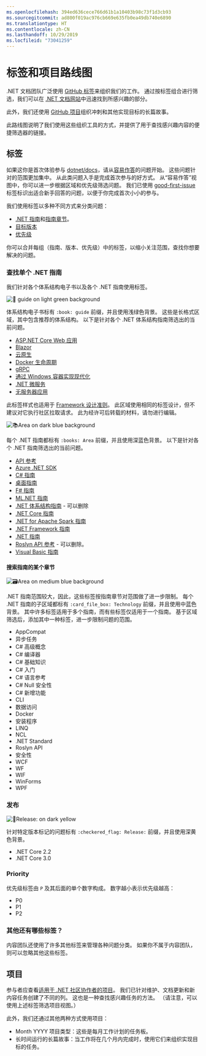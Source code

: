 ```yaml
---
ms.openlocfilehash: 394ed636cece766d61b1a10403b98c73f1d3cb93
ms.sourcegitcommit: ad800f019ac976cb669e635fb0ea49db740e6890
ms.translationtype: HT
ms.contentlocale: zh-CN
ms.lasthandoff: 10/29/2019
ms.locfileid: "73041259"
---
```

# <a name="labels-and-projects-roadmap"></a>标签和项目路线图

.NET 文档团队广泛使用 [GitHub 标签](https://github.com/dotnet/docs/labels)来组织我们的工作。 通过按标签组合进行筛选，我们可以在 [.NET 文档网站](https://docs.microsoft.com/dotnet)中迅速找到所感兴趣的部分。 

此外，我们还使用 [GitHub 项目](https://github.com/dotnet/docs/projects)组织冲刺和其他实现目标的长篇故事。

此路线图说明了我们使用这些组织工具的方式，并提供了用于查找感兴趣内容的便捷筛选器的链接。

## <a name="labels"></a>标签

如果这你是首次体验参与 [dotnet/docs](https://github.com/dotnet/docs)，请从[容易作答](https://github.com/dotnet/docs/labels/up-for-grabs)的问题开始。 这些问题针对的范围更加集中。 从此类问题入手是完成首次参与的好方式。 从“容易作答”视图中，你可以进一步根据区域和优先级筛选问题。 我们已使用 [good-first-issue](https://github.com/dotnet/docs/labels/good-first-issue) 标签标识出适合新手回答的问题，以便于你完成首次小小的参与。

我们使用标签以多种不同方式来分类问题：

- [.NET 指南](#find-a-single-net-guide)和[指南章节](#search-one-section-of-a-guide)。
- [目标版本](#releases)
- [优先级](#priority)

你可以合并每组（指南、版本、优先级）中的标签，以缩小关注范围，查找你想要解决的问题。

### <a name="find-a-single-net-guide"></a>查找单个 .NET 指南

我们针对各个体系结构电子书以及各个 .NET 指南使用标签。 

![:book: guide on light green background](./images/guide.png "体系结构指南标签的前缀")

体系结构电子书标有 `:book: guide` 前缀，并且使用浅绿色背景。 这些是长格式区域，其中包含推荐的体系结构。 以下是针对各个 .NET 体系结构指南筛选出的当前问题。

- [ASP.NET Core Web 应用](https://github.com/dotnet/docs/labels/%3Abook%3A%20guide%20-%20ASP.NET%20Core%20web%20apps)
- [Blazor](https://github.com/dotnet/docs/labels/%3Abook%3A%20guide%20-%20Blazor)
- [云原生](https://github.com/dotnet/docs/labels/%3Abook%3A%20guide%20-%20Cloud%20Native)
- [Docker 生命周期](https://github.com/dotnet/docs/labels/%3Abook%3A%20guide%20-%20Docker%20lifecycle)
- [gRPC](https://github.com/dotnet/docs/labels/%3Abook%3A%20guide%20-%20gRPC)
- [通过 Windows 容器实现现代化](https://github.com/dotnet/docs/labels/%3Abook%3A%20guide%20-%20Modernizing%20w%2F%20Windows%20containers)
- [.NET 微服务](https://github.com/dotnet/docs/labels/%3Abook%3A%20guide%20-%20.NET%20Microservices)
- [无服务器应用](https://github.com/dotnet/docs/labels/%3Abook%3A%20guide%20-%20Serverless%20apps)

此标签样式也适用于 [Framework 设计准则](https://github.com/dotnet/docs/labels/%3Abook%3A%20guide%20-%20Framework%20Design%20Guidelines)。 此区域使用相同的标签设计，但不建议对它执行社区拉取请求。 此为经许可后转载的材料，请勿进行编辑。

![:books:Area on dark blue background](./images/area.png ".NET 指南区域标签的前缀")

每个 .NET 指南都标有 `:books: Area` 前缀，并且使用深蓝色背景。 以下是针对各个 .NET 指南筛选出的当前问题。

- [API 参考](https://github.com/dotnet/docs/labels/%3Abooks%3A%20Area%20-%20API%20Reference)
- [Azure .NET SDK](https://github.com/dotnet/docs/labels/%3Abooks%3A%20Area%20-%20Azure%20.NET%20SDk)
- [C# 指南](https://github.com/dotnet/docs/labels/%3Abooks%3A%20Area%20-%20C%23%20Guide)
- [桌面指南](https://github.com/dotnet/docs/labels/%3Abooks%3A%20Area%20-%20Desktop%20Guide)
- [F# 指南](https://github.com/dotnet/docs/labels/%3Abooks%3A%20Area%20-%20F%23%20Guide)
- [ML.NET 指南](https://github.com/dotnet/docs/labels/%3Abooks%3A%20Area%20-%20ML.NET%20Guide)
- [.NET 体系结构指南](https://github.com/dotnet/docs/labels/%3Abooks%3A%20Area%20-%20.NET%20Architecture%20Guide) - 可以删除
- [.NET Core 指南](https://github.com/dotnet/docs/labels/%3Abooks%3A%20Area%20-%20.NET%20Core%20Guide)
- [.NET for Apache Spark 指南](https://github.com/dotnet/docs/labels/%3Abooks%3A%20Area%20-%20.NET%20for%20Apache%20Spark%20Guide)
- [.NET Framework 指南](https://github.com/dotnet/docs/labels/%3Abooks%3A%20Area%20-%20.NET%20Framework%20Guide)
- [.NET 指南](https://github.com/dotnet/docs/labels/%3Abooks%3A%20Area%20-%20.NET%20Guide)
- [Roslyn API 参考](https://github.com/dotnet/docs/labels/%3Abooks%3A%20Area%20-%20Roslyn%20API%20Reference) - 可以删除。
- [Visual Basic 指南](https://github.com/dotnet/docs/labels/%3Abooks%3A%20Area%20-%20Visual%20Basic%20Guide)

#### <a name="search-one-section-of-a-guide"></a>搜索指南的某个章节

![:card_file_box:Area on medium blue background](./images/technology.png ".NET 指南子区域标签的前缀")

.NET 指南范围较大，因此，这些标签按指南章节对范围做了进一步限制。 每个 .NET 指南的子区域都标有 `:card_file_box: Technology` 前缀，并且使用中蓝色背景。 其中许多标签适用于多个指南，而有些标签仅适用于一个指南。 基于区域筛选后，添加其中一种标签，进一步限制问题的范围。

- AppCompat
- 异步任务
- C# 高级概念
- C# 编译器
- C# 基础知识
- C# 入门
- C# 语言参考
- C# Null 安全性
- C# 新增功能
- CLI
- 数据访问
- Docker
- 安装程序
- LINQ
- NCL
- .NET Standard
- Roslyn API
- 安全性
- WCF
- WF
- WIF
- WinForms
- WPF

### <a name="releases"></a>发布

![:checkered_flag:Release: on dark yellow](./images/release.png "版本标签的前缀")

针对特定版本标记的问题标有 `:checkered_flag: Release:` 前缀，并且使用深黄色背景。 

- .NET Core 2.2
- .NET Core 3.0

### <a name="priority"></a>Priority

优先级标签由 `P` 及其后面的单个数字构成。 数字越小表示优先级越高：

- P0
- P1
- P2

### <a name="what-about-the-other-labels"></a>其他还有哪些标签？

内容团队还使用了许多其他标签来管理各种问题分类。 如果你不属于内容团队，则可以忽略其他这些标签。

## <a name="projects"></a>项目

参与者应查看[适用于 .NET 社区协作者的项目](https://github.com/dotnet/docs/projects/35)。 我们已针对维护、文档更新和新内容任务创建了不同的列。 这也是一种查找感兴趣任务的方法。 （请注意，可以使用上述标签筛选项目视图。） 

此外，我们还通过其他两种方式使用项目：

- Month YYYY 项目类型：这些是每月工作计划的任务板。
- 长时间运行的长篇故事：当工作将在几个月内完成时，使用它们来组织实现目标的任务。
